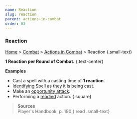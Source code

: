 ```yaml
---
name: Reaction
slug: reaction
parent: actions-in-combat
order: 03
---
```

### Reaction
[Home](dm-operations-center) > [Combat](combat) > [Actions in Combat](actions-in-combat) > Reaction {.small-text}

**1 Reaction per Round of Combat.** {.text-center}

**Examples**
- Cast a spell with a casting time of **1 reaction**.
- [Identifying Spell](identifying-spells) as they it is being cast.
- Make an [opportunity attack](opportunity-attack).
- Performing a [readied](ready) action.
{.square}

> **Sources** <br/>
> Player's Handbook, p. 190
{.read .small-text}